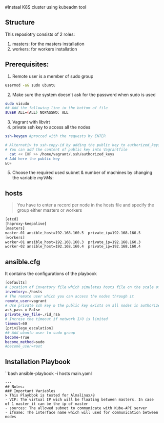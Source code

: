 #Instaal K8S cluster using kubeadm tool 
## Structure
This reposiotry consists of 2 roles:
1. masters: for the masters installation
2. workers: for workers installation
## Prerequisites:
1. Remote user is a member of sudo group
```bash
usermod -aG sudo ubuntu
```
2. Make sure the system doesn't ask for the password when sudo is used
```bash
sudo visudo
## Add the following line in the bottom of file
$USER ALL=(ALL) NOPASSWD: ALL
```
3. Vagrant with libvirt 
4. private ssh key to access all the nodes
```bash
ssh-keygen #procced with the requests by ENTER

# Alternativ to ssh-copy-id by adding the public key to authorized_keys
# You can add the content of public key into Vagrantfile
  cat << EOF >> /home/vagrant/.ssh/authorized_keys
# Add here the public key
EOF
```
5. Choose the required  used subnet & number of machines by changing the variable *myVMs*:
## hosts
> You have to enter a record per node in the hosts file and specify the group either masters or workers
```bash
[etcd]
[haproxy-keepalive]
[masters]
master-01 ansible_host=192.168.160.5  private_ip=192.168.160.5
[workers]
worker-01 ansible_host=192.168.160.3  private_ip=192.168.160.3
worker-02 ansible_host=192.168.160.4  private_ip=192.168.160.4
```
## ansible.cfg
It contains the configurations of the playbook
```bash
[defaults]
# Location of inventory file which simulates hosts file on the scale of playbbok
inventory=./hosts
# The remote user which you can access the nodes through it
remote_user=vagrant
# Use private ssh key & the public key exists on all nodes in authorized_hosts file 
ask_pass = False
private_key_file=./id_rsa
# Increse the timeout if network I/O is limited
timeout=60	
[privilege_escalation]
## Add ubuntu user to sudo group 
become=True
become_method=sudo
#become_user=root
```
## Installation Playbook
``bash
ansible-playbook -i hosts main.yaml
```
---
## Notes:
### Important Variables
> This Playbbok is tested for Almalinux/8
- VIP: The virtual IP wich will be floating between masters. In case of 1 master it can be the ip of master
- sources: The allowed subnet to communicate with Kube-API server
- ifname: The interface name which will used for communication between nodes

